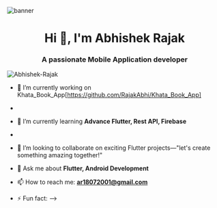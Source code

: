 ![banner](https://user-images.githubusercontent.com/74038190/213760705-0d5bf320-4f43-4352-b74b-0889ae726bf7.gif)


<h1 align="center">Hi 👋, I'm Abhishek Rajak </h1>
<h3 align="center">A passionate Mobile Application developer </h3>

<p align="left"> <img src="https://komarev.com/ghpvc/?username=Abhishek-Rajak&label=Profile%20views&color=0e75b6&style=flat" alt="Abhishek-Rajak" /> </p>



- 🔭 I’m currently working on Khata_Book_App[https://github.com/RajakAbhi/Khata_Book_App]
- 
- 🌱 I’m currently learning **Advance Flutter, Rest API, Firebase**
- 
- 👯 I’m looking to collaborate on exciting Flutter projects—"let's create something amazing together!"

- 💬 Ask me about **Flutter, Android Development**
- 📫 How to reach me: **ar18072001@gmail.com**
- ⚡ Fun fact: 
-->
